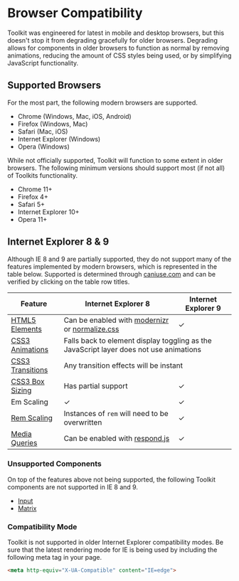 # Browser Compatibility #

Toolkit was engineered for latest in mobile and desktop browsers, but this doesn't stop it from degrading gracefully for older browsers.
Degrading allows for components in older browsers to function as normal by removing animations, reducing the amount of CSS styles being used,
or by simplifying JavaScript functionality.

## Supported Browsers ##

For the most part, the following modern browsers are supported.

* Chrome (Windows, Mac, iOS, Android)
* Firefox (Windows, Mac)
* Safari (Mac, iOS)
* Internet Explorer (Windows)
* Opera (Windows)

While not officially supported, Toolkit will function to some extent in older browsers.
The following minimum versions should support most (if not all) of Toolkits functionality.

* Chrome 11+
* Firefox 4+
* Safari 5+
* Internet Explorer 10+
* Opera 11+

## Internet Explorer 8 & 9 ##

Although IE 8 and 9 are partially supported, they do not support many of the features implemented by modern browsers, which is represented in the table below.
Supported is determined through [caniuse.com](http://caniuse.com/) and can be verified by clicking on the table row titles.

<table class="table compatibility-table">
    <thead>
        <tr>
            <th>Feature</th>
            <th>Internet Explorer 8</th>
            <th>Internet Explorer 9</th>
        </tr>
    </thead>
    <tbody>
        <tr>
            <td><a href="http://caniuse.com/#feat=html5semantic">HTML5 Elements</a></td>
            <td class="is-error">Can be enabled with <a href="http://modernizr.com">modernizr</a> or <a href="http://necolas.github.io/normalize.css/">normalize.css</a></td>
            <td class="is-success">&check;</td>
        </tr>
        <tr>
            <td><a href="http://caniuse.com/#feat=css-animation">CSS3 Animations</a></td>
            <td class="is-error" colspan="2">Falls back to element display toggling as the JavaScript layer does not use animations</td>
        </tr>
        <tr>
            <td><a href="http://caniuse.com/#feat=css-transitions">CSS3 Transitions</a></td>
            <td class="is-error" colspan="2">Any transition effects will be instant</td>
        </tr>
        <tr>
            <td><a href="http://caniuse.com/#feat=css3-boxsizing">CSS3 Box Sizing</a></td>
            <td class="is-info">Has partial support</td>
            <td class="is-success">&check;</td>
        </tr>
        <tr>
            <td>Em Scaling</td>
            <td class="is-success">&check;</td>
            <td class="is-success">&check;</td>
        </tr>
        <tr>
            <td><a href="http://caniuse.com/#feat=rem">Rem Scaling</a></td>
            <td class="is-error">Instances of <code>rem</code> will need to be overwritten</td>
            <td class="is-success">&check;</td>
        </tr>
        <tr>
            <td><a href="http://caniuse.com/#feat=css-mediaqueries">Media Queries</a></td>
            <td class="is-error">Can be enabled with <a href="https://github.com/scottjehl/Respond">respond.js</a></td>
            <td class="is-success">&check;</td>
        </tr>
    </tbody>
</table>

### Unsupported Components ###

On top of the features above not being supported, the following Toolkit components are not supported in IE 8 and 9.

* [Input](../components/input.html)
* [Matrix](../components/matrix.html)

### Compatibility Mode ###

Toolkit is not supported in older Internet Explorer compatibility modes.
Be sure that the latest rendering mode for IE is being used by including the following meta tag in your page.

```html
<meta http-equiv="X-UA-Compatible" content="IE=edge">
```